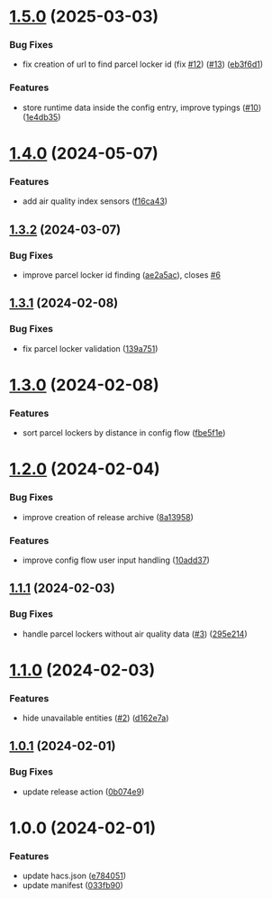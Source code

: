 # [1.5.0](https://github.com/CyberDeer/InPost-Air/compare/v1.4.0...v1.5.0) (2025-03-03)


### Bug Fixes

* fix creation of url to find parcel locker id (fix [#12](https://github.com/CyberDeer/InPost-Air/issues/12)) ([#13](https://github.com/CyberDeer/InPost-Air/issues/13)) ([eb3f6d1](https://github.com/CyberDeer/InPost-Air/commit/eb3f6d1cd8c9841f019082e0d9ab18278ee5c13f))


### Features

* store runtime data inside the config entry, improve typings ([#10](https://github.com/CyberDeer/InPost-Air/issues/10)) ([1e4db35](https://github.com/CyberDeer/InPost-Air/commit/1e4db3568bbb6b2ba68967c3292afff7cd253bfb))

# [1.4.0](https://github.com/CyberDeer/InPost-Air/compare/v1.3.2...v1.4.0) (2024-05-07)


### Features

* add air quality index sensors ([f16ca43](https://github.com/CyberDeer/InPost-Air/commit/f16ca43f2e5001aa8ee88c4b78f03c5c61f549cf))

## [1.3.2](https://github.com/CyberDeer/InPost-Air/compare/v1.3.1...v1.3.2) (2024-03-07)


### Bug Fixes

* improve parcel locker id finding ([ae2a5ac](https://github.com/CyberDeer/InPost-Air/commit/ae2a5aca25fe3c9e35cecfc2873144a5161b88cf)), closes [#6](https://github.com/CyberDeer/InPost-Air/issues/6)

## [1.3.1](https://github.com/CyberDeer/InPost-Air/compare/v1.3.0...v1.3.1) (2024-02-08)


### Bug Fixes

* fix parcel locker validation ([139a751](https://github.com/CyberDeer/InPost-Air/commit/139a7511244cce1372e000735c8077a4f20d735b))

# [1.3.0](https://github.com/CyberDeer/InPost-Air/compare/v1.2.0...v1.3.0) (2024-02-08)


### Features

* sort parcel lockers by distance in config flow ([fbe5f1e](https://github.com/CyberDeer/InPost-Air/commit/fbe5f1e4864384ba32012141e651d4ece5277654))

# [1.2.0](https://github.com/CyberDeer/InPost-Air/compare/v1.1.1...v1.2.0) (2024-02-04)


### Bug Fixes

* improve creation of release archive ([8a13958](https://github.com/CyberDeer/InPost-Air/commit/8a13958bf17b76a6e9949f9a6187dc8004ace13e))


### Features

* improve config flow user input handling ([10add37](https://github.com/CyberDeer/InPost-Air/commit/10add37690184e9a3d111bfc4d543968b8434d7b))

## [1.1.1](https://github.com/CyberDeer/InPost-Air/compare/v1.1.0...v1.1.1) (2024-02-03)


### Bug Fixes

* handle parcel lockers without air quality data ([#3](https://github.com/CyberDeer/InPost-Air/issues/3)) ([295e214](https://github.com/CyberDeer/InPost-Air/commit/295e214acdcbd7e35b9c585b729a8a8d63765836))

# [1.1.0](https://github.com/CyberDeer/InPost-Air/compare/v1.0.1...v1.1.0) (2024-02-03)


### Features

* hide unavailable entities ([#2](https://github.com/CyberDeer/InPost-Air/issues/2)) ([d162e7a](https://github.com/CyberDeer/InPost-Air/commit/d162e7aec2d6aa88d6e401132dea409bb27626db))

## [1.0.1](https://github.com/CyberDeer/InPost-Air/compare/v1.0.0...v1.0.1) (2024-02-01)


### Bug Fixes

* update release action ([0b074e9](https://github.com/CyberDeer/InPost-Air/commit/0b074e99c00e666de987ec24a7a3432b42f6a512))

# 1.0.0 (2024-02-01)


### Features

* update hacs.json ([e784051](https://github.com/CyberDeer/InPost-Air/commit/e7840515f1ad915fe017f3b98eec6c50a359adae))
* update manifest ([033fb90](https://github.com/CyberDeer/InPost-Air/commit/033fb9075096972f20ca34b572d9171ca0412a22))
